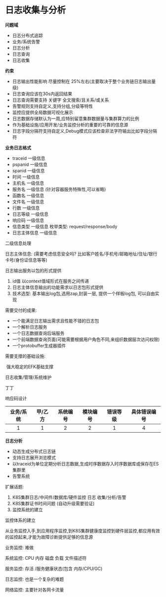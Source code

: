 # 日志收集与分析

**问题域**

- 日志分布式追踪
- 业务/系统告警
- 日志分析
- 日志查询
- 日志收集

**约束**

- 日志输出性能影响 尽量控制在 25%左右(主要取决于整个业务链日志输出量级)
- 日志查询应该在30s内返回结果
- 日志查询需要支持 关键字 全文搜索/且关系/或关系
- 告警规则支持自定义,支持分组,分级等特性
- 监控应提供全局数据可视化展示
- 日志数据存储默认为一周,应特别留意集群数据量与集群算力的比例
- 作为基础设施/应用开发/业务监控分析的重要的可靠的信息源
- 日志字段分隔符支持自定义,Debug模式应该检查非法字符输出比如字段分隔符



**业务日志格式**

- traceid   一级信息
- pspanid  一级信息
- spanid     一级信息
- 时间          一级信息
- 主机名      一级信息
- 服务名       一级信息  (针对容器服务特殊性,可以省略)
- 函数名       一级信息
- 文件名       一级信息
- 行数           一级信息
- 日志等级   一级信息
- 响应码       一级信息
- 信息类型   一级信息 枚举类型: request/response/body
- 日志主体信息    一级信息



二级信息处理

日志主体信息: (需要考虑信息安全吗? 比如客户姓名/手机号/邮箱地址/住址/银行卡号/身份证信息等等)



日志输出服务以包的形式提供

1. id值 以context值域形式在服务之间传递
2. 日志主体信息输出的功能需求以日志包形式提供
3. 技术选型: 基本输出log包,选用zap,封装一层, 提供一个样板log包, 可以自由实现



需要交付的成果:

- 一个能满足日志输出需求且性能不错的日志包
- 一个解析日志服务
- 一个日志数据查询后端服务
- 一个前端数据查询页面(可能需要根据用户角色不同,来组织数据层次访问权限)
- 一个protobuffer生成器插件

需要支撑的基础设施:

​        强大稳定的EFK基础支撑



日志收集/管理/系统维护

丁丁



响应码设计

| 业务/系统 | 甲/乙方 | 系统编号 | 模块编号 | 错误等级 | 具体错误编号 |
| :-------: | :-----: | :------: | :------: | :------: | :----------: |
|     1     |    1    |    2     |    2     |    1     |      4       |



**日志分析**

- 动态生成分布式日志链
- 支持日志展开浏览模式
- 以traceid为单位定期分析日志数据,生成时序数据存入时序数据库或保存在ES集群里
- 告警系统





扩展话题:

1. K8S集群日志/中间件/数据库/硬件监控    日志 收集/分析/告警
2. K8S集群证书时间问题 (自动升级需要验证)
3. 监控系统的建立



监控体系的建立

从业务监控入手,到应用程序监控,到K8S集群健康度监控到硬件层监控,都应用有效的监控起来,才能为故障诊断提供足够的信息源

业务监控:  难做

系统监控: CPU  内存  磁盘  负载  文件描述符

服务监控:  存活 /服务健康状态(包含 内存/CPU/GC)

日志监控: 也是一个复杂的难题

网络监控: 主要针对各网卡流量